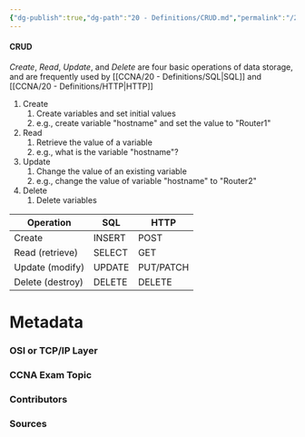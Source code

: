 ```yaml
---
{"dg-publish":true,"dg-path":"20 - Definitions/CRUD.md","permalink":"/20-definitions/crud/","tags":["defs_ccna"]}
---
```


#### CRUD
*Create*, *Read*, *Update*, and *Delete* are four basic operations of data storage, and are frequently used by [[CCNA/20 - Definitions/SQL\|SQL]] and [[CCNA/20 - Definitions/HTTP\|HTTP]]
1. Create
	1. Create variables and set initial values
	2. e.g., create variable "hostname" and set the value to "Router1"
2. Read
	1. Retrieve the value of a variable
	2. e.g., what is the variable "hostname"?
3. Update
	1. Change the value of an existing variable
	2. e.g., change the value of variable "hostname" to "Router2"
4. Delete
	1. Delete variables

| Operation        | SQL    | HTTP           |
| ---------------- | ------ | -------------- |
| Create           | INSERT | POST       | 
| Read (retrieve)  | SELECT | GET            |
| Update (modify)  | UPDATE | PUT/PATCH |
| Delete (destroy) | DELETE | DELETE         |


# Metadata
### OSI or TCP/IP Layer

### CCNA Exam Topic

### Contributors

### Sources

